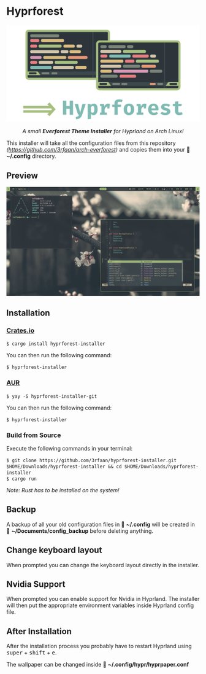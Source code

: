 # Hyprforest

<p align="center"><img src="hyprforest_logo.png" /></p>

<p align="center"><em>A small <strong>Everforest Theme Installer</strong> for Hyprland on Arch Linux!</em></p>

This installer will take all the configuration files from this repository _(https://github.com/3rfaan/arch-everforest)_ and copies them into your 📁 **~/.config** directory.

## Preview

<img src="https://raw.githubusercontent.com/3rfaan/arch-everforest/main/arch-everforest.png" />

## Installation

### [Crates.io](https://crates.io/crates/hyprforest-installer)

```
$ cargo install hyprforest-installer
```

You can then run the following command:

```
$ hyprforest-installer
```

### [AUR](https://aur.archlinux.org/packages/hyprforest-installer-git)

```
$ yay -S hyprforest-installer-git
```

You can then run the following command:

```
$ hyprforest-installer
```

### Build from Source

Execute the following commands in your terminal:

```
$ git clone https://github.com/3rfaan/hyprforest-installer.git $HOME/Downloads/hyprforest-installer && cd $HOME/Downloads/hyprforest-installer
$ cargo run
```

_Note: Rust has to be installed on the system!_

## Backup

A backup of all your old configuration files in 📁 **~/.config** will be created in 📁 **~/Documents/config_backup** before deleting anything.

## Change keyboard layout

When prompted you can change the keyboard layout directly in the installer.

## Nvidia Support

When prompted you can enable support for Nvidia in Hyprland. The installer will then put the appropriate environment variables inside Hyprland config file.

## After Installation

After the installation process you probably have to restart Hyprland using <kbd>super</kbd> + <kbd>shift</kbd> + <kbd>e</kbd>.

The wallpaper can be changed inside 📁 **~/.config/hypr/hyprpaper.conf**
